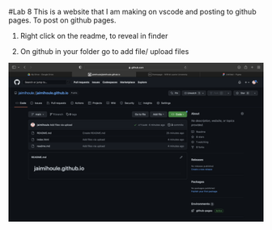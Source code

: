 #Lab 8
This is a website that I am making on vscode and posting to github pages. To post on github pages.

1. Right click on the readme, to reveal in finder

2. On github in your folder go to add file/ upload files

![screen shot of github pages](readme_images/vscodescreenshot.png)